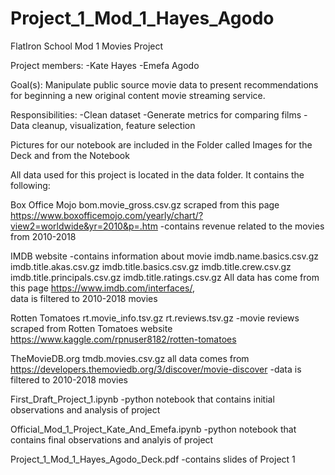 # Project_1_Mod_1_Hayes_Agodo


FlatIron School Mod 1 Movies Project

Project members:
-Kate Hayes
-Emefa Agodo

Goal(s):
Manipulate public source movie data to present recommendations for beginning a new original content movie streaming service.

Responsibilities:
-Clean dataset 
-Generate metrics for comparing films
-Data cleanup, visualization, feature selection

Pictures for our notebook are included in the Folder called
Images for the Deck and from the Notebook

All data used for this project is located in the data folder. It contains the following: 

Box Office Mojo
bom.movie_gross.csv.gz
scraped from this page https://www.boxofficemojo.com/yearly/chart/?view2=worldwide&yr=2010&p=.htm
-contains revenue related to the movies from 2010-2018

IMDB website
-contains information about movie
imdb.name.basics.csv.gz
imdb.title.akas.csv.gz
imdb.title.basics.csv.gz
imdb.title.crew.csv.gz
imdb.title.principals.csv.gz
imdb.title.ratings.csv.gz
All data has come from this page https://www.imdb.com/interfaces/,  
data is filtered to 2010-2018 movies

Rotten Tomatoes
rt.movie_info.tsv.gz
rt.reviews.tsv.gz
-movie reviews scraped from Rotten Tomatoes website
https://www.kaggle.com/rpnuser8182/rotten-tomatoes


TheMovieDB.org
tmdb.movies.csv.gz
all data comes from https://developers.themoviedb.org/3/discover/movie-discover
-data is filtered to 2010-2018 movies

First_Draft_Project_1.ipynb
-python notebook that contains initial observations and analysis of project

Official_Mod_1_Project_Kate_And_Emefa.ipynb
-python notebook that contains final observations and analyis of project

Project_1_Mod_1_Hayes_Agodo_Deck.pdf
-contains slides of Project 1
